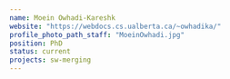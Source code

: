 ```yaml
---
name: Moein Owhadi-Kareshk
website: "https://webdocs.cs.ualberta.ca/~owhadika/"
profile_photo_path_staff: "MoeinOwhadi.jpg"
position: PhD
status: current
projects: sw-merging
---
```

